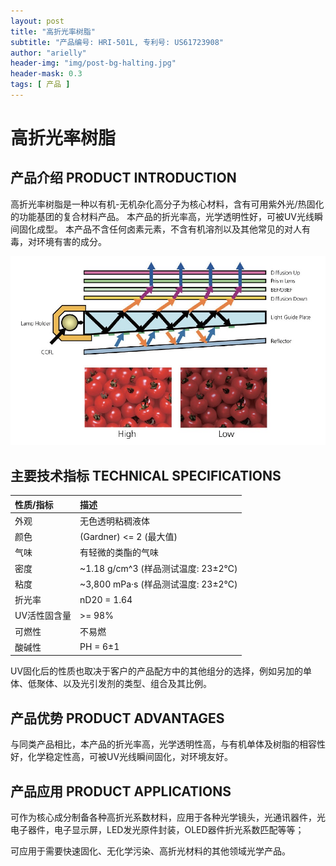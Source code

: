 ```yaml
---
layout: post
title: "高折光率树脂"
subtitle: "产品编号: HRI-501L, 专利号: US61723908"
author: "arielly"
header-img: "img/post-bg-halting.jpg"
header-mask: 0.3
tags: [ 产品 ]
---
```


# 高折光率树脂

## 产品介绍 PRODUCT INTRODUCTION

高折光率树脂是一种以有机-无机杂化高分子为核心材料，含有可用紫外光/热固化的功能基团的复合材料产品。
本产品的折光率高，光学透明性好，可被UV光线瞬间固化成型。
本产品不含任何卤素元素，不含有机溶剂以及其他常见的对人有毒，对环境有害的成分。

![PRODUCT-HRI-501L](/assets/product-HRI-501L-pi.png)

## 主要技术指标 TECHNICAL SPECIFICATIONS

| 性质/指标 | 描述 |
| :--- | :--- |
| 外观 | 无色透明粘稠液体 |
| 颜色 | (Gardner) <= 2 (最大值) |
| 气味 | 有轻微的类酯的气味 |
| 密度 | ~1.18 g/cm^3 (样品测试温度: 23±2℃) |
| 粘度 | ~3,800 mPa·s (样品测试温度: 23±2℃) |
| 折光率 | nD20 = 1.64 |
| UV活性固含量 | >= 98% |
| 可燃性 | 不易燃 |
| 酸碱性 | PH = 6±1 |

UV固化后的性质也取决于客户的产品配方中的其他组分的选择，例如另加的单体、低聚体、以及光引发剂的类型、组合及其比例。

## 产品优势 PRODUCT ADVANTAGES

与同类产品相比，本产品的折光率高，光学透明性高，与有机单体及树脂的相容性好，化学稳定性高，可被UV光线瞬间固化，对环境友好。

## 产品应用 PRODUCT APPLICATIONS

可作为核心成分制备各种高折光系数材料，应用于各种光学镜头，光通讯器件，光电子器件，电子显示屏，LED发光原件封装，OLED器件折光系数匹配等等；

可应用于需要快速固化、无化学污染、高折光材料的其他领域光学产品。
